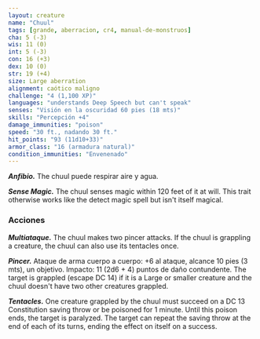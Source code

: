 ```yaml
---
layout: creature
name: "Chuul"
tags: [grande, aberracion, cr4, manual-de-monstruos]
cha: 5 (-3)
wis: 11 (0)
int: 5 (-3)
con: 16 (+3)
dex: 10 (0)
str: 19 (+4)
size: Large aberration
alignment: caótico maligno
challenge: "4 (1,100 XP)"
languages: "understands Deep Speech but can't speak"
senses: "Visión en la oscuridad 60 pies (18 mts)"
skills: "Percepción +4"
damage_immunities: "poison"
speed: "30 ft., nadando 30 ft."
hit_points: "93 (11d10+33)"
armor_class: "16 (armadura natural)"
condition_immunities: "Envenenado"
---
```


***Anfibio.*** The chuul puede respirar aire y agua.

***Sense Magic.*** The chuul senses magic within 120 feet of it at will. This trait otherwise works like the detect magic spell but isn't itself magical.

### Acciones

***Multiataque.*** The chuul makes two pincer attacks. If the chuul is grappling a creature, the chuul can also use its tentacles once.

***Pincer.*** Ataque de arma cuerpo a cuerpo: +6 al ataque, alcance 10 pies (3 mts), un objetivo. Impacto: 11 (2d6 + 4) puntos de daño contundente. The target is grappled (escape DC 14) if it is a Large or smaller creature and the chuul doesn't have two other creatures grappled.

***Tentacles.*** One creature grappled by the chuul must succeed on a DC 13 Constitution saving throw or be poisoned for 1 minute. Until this poison ends, the target is paralyzed. The target can repeat the saving throw at the end of each of its turns, ending the effect on itself on a success.